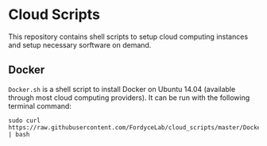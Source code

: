 # Cloud Scripts

This repository contains shell scripts to setup cloud computing instances and setup necessary sorftware on demand.

## Docker

`Docker.sh` is a shell script to install Docker on Ubuntu 14.04 (available through most cloud computing providers). It can be run with the following terminal command:

```
sudo curl https://raw.githubusercontent.com/FordyceLab/cloud_scripts/master/Docker.sh | bash
```